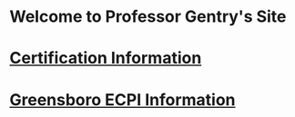 # Welcome to Professor Gentry's Site

# [Certification Information](/certs/)

# [Greensboro ECPI Information](/ecpi/)
